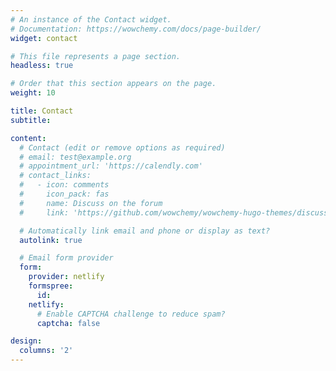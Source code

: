 ```yaml
---
# An instance of the Contact widget.
# Documentation: https://wowchemy.com/docs/page-builder/
widget: contact

# This file represents a page section.
headless: true

# Order that this section appears on the page.
weight: 10

title: Contact
subtitle:

content:
  # Contact (edit or remove options as required)
  # email: test@example.org
  # appointment_url: 'https://calendly.com'
  # contact_links:
  #   - icon: comments
  #     icon_pack: fas
  #     name: Discuss on the forum
  #     link: 'https://github.com/wowchemy/wowchemy-hugo-themes/discussions'

  # Automatically link email and phone or display as text?
  autolink: true

  # Email form provider
  form:
    provider: netlify
    formspree:
      id:
    netlify:
      # Enable CAPTCHA challenge to reduce spam?
      captcha: false

design:
  columns: '2'
---
```


